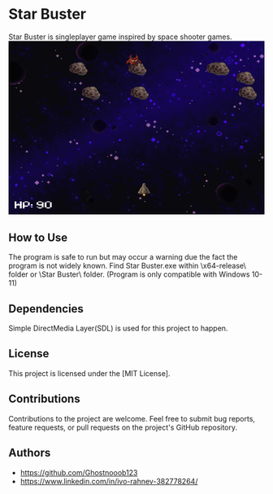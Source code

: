 # Star Buster
Star Buster is singleplayer game inspired by space shooter games.
![alt text](image.png)


## How to Use
The program is safe to run but may occur a warning due the fact the program is not widely known.
Find Star Buster.exe within \x64-release\ folder or \Star Buster\ folder.
(Program is only compatible with Windows 10-11)

## Dependencies

Simple DirectMedia Layer(SDL) is used for this project to happen.

## License

This project is licensed under the [MIT License].

## Contributions

Contributions to the project are welcome. Feel free to submit bug reports, feature requests, or pull requests on the project's GitHub repository.

## Authors

- https://github.com/Ghostnooob123
- https://www.linkedin.com/in/ivo-rahnev-382778264/
